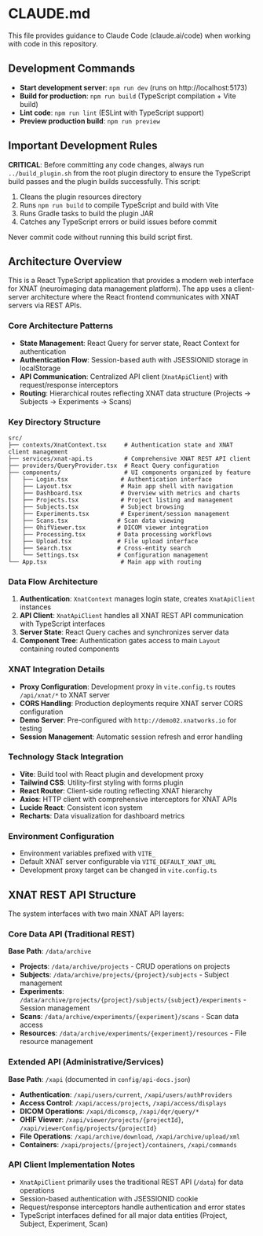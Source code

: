 # CLAUDE.md

This file provides guidance to Claude Code (claude.ai/code) when working with code in this repository.

## Development Commands

- **Start development server**: `npm run dev` (runs on http://localhost:5173)
- **Build for production**: `npm run build` (TypeScript compilation + Vite build)
- **Lint code**: `npm run lint` (ESLint with TypeScript support)
- **Preview production build**: `npm run preview`

## Important Development Rules

**CRITICAL**: Before committing any code changes, always run `../build_plugin.sh` from the root plugin directory to ensure the TypeScript build passes and the plugin builds successfully. This script:
1. Cleans the plugin resources directory
2. Runs `npm run build` to compile TypeScript and build with Vite
3. Runs Gradle tasks to build the plugin JAR
4. Catches any TypeScript errors or build issues before commit

Never commit code without running this build script first.

## Architecture Overview

This is a React TypeScript application that provides a modern web interface for XNAT (neuroimaging data management platform). The app uses a client-server architecture where the React frontend communicates with XNAT servers via REST APIs.

### Core Architecture Patterns

- **State Management**: React Query for server state, React Context for authentication
- **Authentication Flow**: Session-based auth with JSESSIONID storage in localStorage
- **API Communication**: Centralized API client (`XnatApiClient`) with request/response interceptors
- **Routing**: Hierarchical routes reflecting XNAT data structure (Projects → Subjects → Experiments → Scans)

### Key Directory Structure

```
src/
├── contexts/XnatContext.tsx     # Authentication state and XNAT client management
├── services/xnat-api.ts         # Comprehensive XNAT REST API client
├── providers/QueryProvider.tsx  # React Query configuration
├── components/                  # UI components organized by feature
│   ├── Login.tsx               # Authentication interface
│   ├── Layout.tsx              # Main app shell with navigation
│   ├── Dashboard.tsx           # Overview with metrics and charts
│   ├── Projects.tsx            # Project listing and management
│   ├── Subjects.tsx            # Subject browsing
│   ├── Experiments.tsx         # Experiment/session management  
│   ├── Scans.tsx              # Scan data viewing
│   ├── OhifViewer.tsx         # DICOM viewer integration
│   ├── Processing.tsx         # Data processing workflows
│   ├── Upload.tsx             # File upload interface
│   ├── Search.tsx             # Cross-entity search
│   └── Settings.tsx           # Configuration management
└── App.tsx                     # Main app with routing
```

### Data Flow Architecture

1. **Authentication**: `XnatContext` manages login state, creates `XnatApiClient` instances
2. **API Client**: `XnatApiClient` handles all XNAT REST API communication with TypeScript interfaces
3. **Server State**: React Query caches and synchronizes server data
4. **Component Tree**: Authentication gates access to main `Layout` containing routed components

### XNAT Integration Details

- **Proxy Configuration**: Development proxy in `vite.config.ts` routes `/api/xnat/*` to XNAT server
- **CORS Handling**: Production deployments require XNAT server CORS configuration
- **Demo Server**: Pre-configured with `http://demo02.xnatworks.io` for testing
- **Session Management**: Automatic session refresh and error handling

### Technology Stack Integration

- **Vite**: Build tool with React plugin and development proxy
- **Tailwind CSS**: Utility-first styling with forms plugin
- **React Router**: Client-side routing reflecting XNAT hierarchy
- **Axios**: HTTP client with comprehensive interceptors for XNAT APIs
- **Lucide React**: Consistent icon system
- **Recharts**: Data visualization for dashboard metrics

### Environment Configuration

- Environment variables prefixed with `VITE_`
- Default XNAT server configurable via `VITE_DEFAULT_XNAT_URL`
- Development proxy target can be changed in `vite.config.ts`

## XNAT REST API Structure

The system interfaces with two main XNAT API layers:

### Core Data API (Traditional REST)
**Base Path**: `/data/archive`
- **Projects**: `/data/archive/projects` - CRUD operations on projects
- **Subjects**: `/data/archive/projects/{project}/subjects` - Subject management
- **Experiments**: `/data/archive/projects/{project}/subjects/{subject}/experiments` - Session management  
- **Scans**: `/data/archive/experiments/{experiment}/scans` - Scan data access
- **Resources**: `/data/archive/experiments/{experiment}/resources` - File resource management

### Extended API (Administrative/Services)
**Base Path**: `/xapi` (documented in `config/api-docs.json`)
- **Authentication**: `/xapi/users/current`, `/xapi/users/authProviders`
- **Access Control**: `/xapi/access/projects`, `/xapi/access/displays`
- **DICOM Operations**: `/xapi/dicomscp`, `/xapi/dqr/query/*`
- **OHIF Viewer**: `/xapi/viewer/projects/{projectId}`, `/xapi/viewerConfig/projects/{projectId}`
- **File Operations**: `/xapi/archive/download`, `/xapi/archive/upload/xml`
- **Containers**: `/xapi/projects/{project}/containers`, `/xapi/commands`

### API Client Implementation Notes
- `XnatApiClient` primarily uses the traditional REST API (`/data`) for data operations
- Session-based authentication with JSESSIONID cookie
- Request/response interceptors handle authentication and error states
- TypeScript interfaces defined for all major data entities (Project, Subject, Experiment, Scan)
